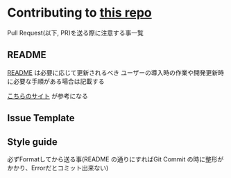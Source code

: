 # Contributing to [this repo](https://github.com/kkiyama117/gijiroku_express)
Pull Request(以下, PR)を送る際に注意する事一覧
## README
[README](https://github.com/kkiyama117/gijiroku_express/blob/master/README.md)
は必要に応じて更新されるべき
ユーザーの導入時の作業や開発更新時に必要な手順がある場合は記載する

[こちらのサイト](https://deeeet.com/writing/2014/07/31/readme/) が参考になる
## Issue Template

## Style guide
必ずFormatしてから送る事(README の通りにすればGit Commit の時に整形がかかり、Errorだとコミット出来ない)
